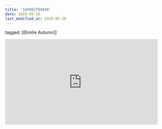 ```yaml
---
title: '184962704840'
date: 2019-05-18
last_modified_at: 2019-05-18
---
```

tagged: [[Emilie Autumn]]
<iframe allow="accelerometer; autoplay; clipboard-write; encrypted-media; gyroscope; picture-in-picture" allowfullscreen="" frameborder="0" height="281" id="youtube_iframe" src="https://www.youtube.com/embed/2WcopLM6xpE?feature=oembed&amp;enablejsapi=1&amp;origin=https://safe.txmblr.com&amp;wmode=opaque" width="500"></iframe>